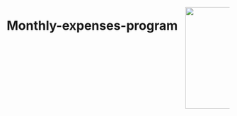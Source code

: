 <p><img align="right" src="https://ums.asu.edu.eg/images/logo.png" width="230" data-canonical-src="https://media.giphy.com/media/ieyl9zmCjO4b4t6qoY/giphy.gif" style="max-width:100px;"></p>
<p><h1> Monthly-expenses-program</h1></p>
